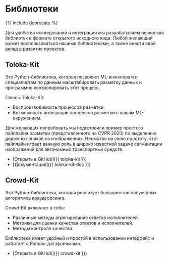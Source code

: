 # Библиотеки

{% include [deprecate](../../_includes/deprecate.md) %}

Для удобства исследований и интеграции мы разрабатываем несколько библиотек в формате открытого исходного кода. Любой желающий может воспользоваться нашими библиотеками, а также внести свой вклад в развитие проектов.

## Toloka-Kit

Это Python-библиотека, которая позволяет ML-инженерам и специалистам по данным масштабировать разметку данных и программно контролировать этот процесс.

Плюсы Toloka-Kit:

- Воспроизводимость процессов разметки.
- Возможность интеграции процессов разметки с вашим ML-окружением.

Для желающих попробовать мы подготовили пример простого пайплайна разметки (представленного на CVPR 2020) по выделению дорожных знаков на изображениях. Несмотря на свою простоту, этот пайплайн играет важную роль в широко известной задаче сегментации изображений для автономных транспортных средств.

- [Открыть в GitHub]({{ toloka-kit }})
- [Документация]({{ toloka-kit-doc }})

## Crowd-Kit

Это Python-библиотека, которая реализует большинство популярных алгоритмов краудсорсинга.

Crowd-Kit включает в себя:

- Различные методы агрегирования ответов исполнителей.
- Метрики для оценки качества ответов и исполнителей.
- Методы контроля качества.

Библиотека имеет удобный и простой в использовании интерфейс и работает с Pandas-датафреймами.

- [Открыть в GitHub]({{ crowd-kit }})
